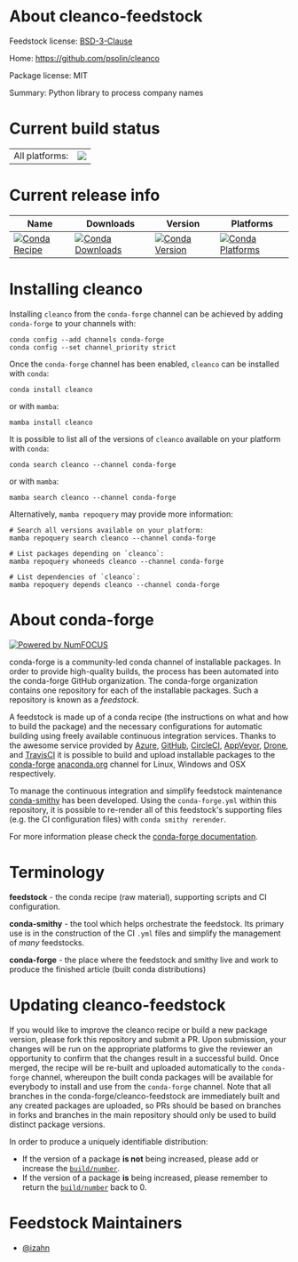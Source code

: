 About cleanco-feedstock
=======================

Feedstock license: [BSD-3-Clause](https://github.com/conda-forge/cleanco-feedstock/blob/main/LICENSE.txt)

Home: https://github.com/psolin/cleanco

Package license: MIT

Summary: Python library to process company names

Current build status
====================


<table><tr><td>All platforms:</td>
    <td>
      <a href="https://dev.azure.com/conda-forge/feedstock-builds/_build/latest?definitionId=14206&branchName=main">
        <img src="https://dev.azure.com/conda-forge/feedstock-builds/_apis/build/status/cleanco-feedstock?branchName=main">
      </a>
    </td>
  </tr>
</table>

Current release info
====================

| Name | Downloads | Version | Platforms |
| --- | --- | --- | --- |
| [![Conda Recipe](https://img.shields.io/badge/recipe-cleanco-green.svg)](https://anaconda.org/conda-forge/cleanco) | [![Conda Downloads](https://img.shields.io/conda/dn/conda-forge/cleanco.svg)](https://anaconda.org/conda-forge/cleanco) | [![Conda Version](https://img.shields.io/conda/vn/conda-forge/cleanco.svg)](https://anaconda.org/conda-forge/cleanco) | [![Conda Platforms](https://img.shields.io/conda/pn/conda-forge/cleanco.svg)](https://anaconda.org/conda-forge/cleanco) |

Installing cleanco
==================

Installing `cleanco` from the `conda-forge` channel can be achieved by adding `conda-forge` to your channels with:

```
conda config --add channels conda-forge
conda config --set channel_priority strict
```

Once the `conda-forge` channel has been enabled, `cleanco` can be installed with `conda`:

```
conda install cleanco
```

or with `mamba`:

```
mamba install cleanco
```

It is possible to list all of the versions of `cleanco` available on your platform with `conda`:

```
conda search cleanco --channel conda-forge
```

or with `mamba`:

```
mamba search cleanco --channel conda-forge
```

Alternatively, `mamba repoquery` may provide more information:

```
# Search all versions available on your platform:
mamba repoquery search cleanco --channel conda-forge

# List packages depending on `cleanco`:
mamba repoquery whoneeds cleanco --channel conda-forge

# List dependencies of `cleanco`:
mamba repoquery depends cleanco --channel conda-forge
```


About conda-forge
=================

[![Powered by
NumFOCUS](https://img.shields.io/badge/powered%20by-NumFOCUS-orange.svg?style=flat&colorA=E1523D&colorB=007D8A)](https://numfocus.org)

conda-forge is a community-led conda channel of installable packages.
In order to provide high-quality builds, the process has been automated into the
conda-forge GitHub organization. The conda-forge organization contains one repository
for each of the installable packages. Such a repository is known as a *feedstock*.

A feedstock is made up of a conda recipe (the instructions on what and how to build
the package) and the necessary configurations for automatic building using freely
available continuous integration services. Thanks to the awesome service provided by
[Azure](https://azure.microsoft.com/en-us/services/devops/), [GitHub](https://github.com/),
[CircleCI](https://circleci.com/), [AppVeyor](https://www.appveyor.com/),
[Drone](https://cloud.drone.io/welcome), and [TravisCI](https://travis-ci.com/)
it is possible to build and upload installable packages to the
[conda-forge](https://anaconda.org/conda-forge) [anaconda.org](https://anaconda.org/)
channel for Linux, Windows and OSX respectively.

To manage the continuous integration and simplify feedstock maintenance
[conda-smithy](https://github.com/conda-forge/conda-smithy) has been developed.
Using the ``conda-forge.yml`` within this repository, it is possible to re-render all of
this feedstock's supporting files (e.g. the CI configuration files) with ``conda smithy rerender``.

For more information please check the [conda-forge documentation](https://conda-forge.org/docs/).

Terminology
===========

**feedstock** - the conda recipe (raw material), supporting scripts and CI configuration.

**conda-smithy** - the tool which helps orchestrate the feedstock.
                   Its primary use is in the construction of the CI ``.yml`` files
                   and simplify the management of *many* feedstocks.

**conda-forge** - the place where the feedstock and smithy live and work to
                  produce the finished article (built conda distributions)


Updating cleanco-feedstock
==========================

If you would like to improve the cleanco recipe or build a new
package version, please fork this repository and submit a PR. Upon submission,
your changes will be run on the appropriate platforms to give the reviewer an
opportunity to confirm that the changes result in a successful build. Once
merged, the recipe will be re-built and uploaded automatically to the
`conda-forge` channel, whereupon the built conda packages will be available for
everybody to install and use from the `conda-forge` channel.
Note that all branches in the conda-forge/cleanco-feedstock are
immediately built and any created packages are uploaded, so PRs should be based
on branches in forks and branches in the main repository should only be used to
build distinct package versions.

In order to produce a uniquely identifiable distribution:
 * If the version of a package **is not** being increased, please add or increase
   the [``build/number``](https://docs.conda.io/projects/conda-build/en/latest/resources/define-metadata.html#build-number-and-string).
 * If the version of a package **is** being increased, please remember to return
   the [``build/number``](https://docs.conda.io/projects/conda-build/en/latest/resources/define-metadata.html#build-number-and-string)
   back to 0.

Feedstock Maintainers
=====================

* [@izahn](https://github.com/izahn/)

